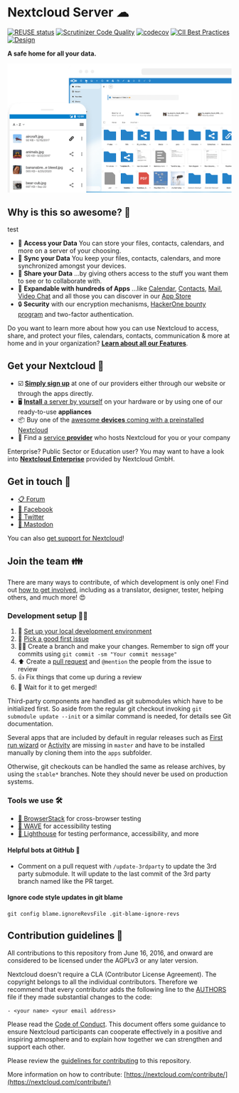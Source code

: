 <!--
 - SPDX-FileCopyrightText: 2016-2024 Nextcloud GmbH and Nextcloud contributors
 - SPDX-FileCopyrightText: 2013-2016 ownCloud, Inc.
 - SPDX-License-Identifier: AGPL-3.0-or-later
-->
# Nextcloud Server ☁
[![REUSE status](https://api.reuse.software/badge/github.com/nextcloud/server)](https://api.reuse.software/info/github.com/nextcloud/server)
[![Scrutinizer Code Quality](https://scrutinizer-ci.com/g/nextcloud/server/badges/quality-score.png?b=master)](https://scrutinizer-ci.com/g/nextcloud/server/?branch=master)
[![codecov](https://codecov.io/gh/nextcloud/server/branch/master/graph/badge.svg)](https://codecov.io/gh/nextcloud/server)
[![CII Best Practices](https://bestpractices.coreinfrastructure.org/projects/209/badge)](https://bestpractices.coreinfrastructure.org/projects/209)
[![Design](https://contribute.design/api/shield/nextcloud/server)](https://contribute.design/nextcloud/server)

**A safe home for all your data.**

![](https://raw.githubusercontent.com/nextcloud/screenshots/master/nextcloud-hub-files-25-preview.png)

## Why is this so awesome? 🤩

test

* 📁 **Access your Data** You can store your files, contacts, calendars, and more on a server of your choosing.
* 🔄 **Sync your Data** You keep your files, contacts, calendars, and more synchronized amongst your devices.
* 🙌 **Share your Data** …by giving others access to the stuff you want them to see or to collaborate with.
* 🚀 **Expandable with hundreds of Apps** ...like [Calendar](https://github.com/nextcloud/calendar), [Contacts](https://github.com/nextcloud/contacts), [Mail](https://github.com/nextcloud/mail), [Video Chat](https://github.com/nextcloud/spreed) and all those you can discover in our [App Store](https://apps.nextcloud.com)
* 🔒 **Security** with our encryption mechanisms, [HackerOne bounty program](https://hackerone.com/nextcloud) and two-factor authentication.

Do you want to learn more about how you can use Nextcloud to access, share, and protect your files, calendars, contacts, communication & more at home and in your organization? [**Learn about all our Features**](https://nextcloud.com/athome/).

## Get your Nextcloud 🚚

- ☑️ [**Simply sign up**](https://nextcloud.com/signup/) at one of our providers either through our website or through the apps directly.
- 🖥 [**Install** a server by yourself](https://nextcloud.com/install/#instructions-server) on your hardware or by using one of our ready-to-use **appliances**
- 📦 Buy one of the [awesome **devices** coming with a preinstalled Nextcloud](https://nextcloud.com/devices/)
- 🏢 Find a [service **provider**](https://nextcloud.com/providers/) who hosts Nextcloud for you or your company

Enterprise? Public Sector or Education user? You may want to have a look into [**Nextcloud Enterprise**](https://nextcloud.com/enterprise/) provided by Nextcloud GmbH.

## Get in touch 💬

* [📋 Forum](https://help.nextcloud.com)
* [👥 Facebook](https://www.facebook.com/nextclouders)
* [🐣 Twitter](https://twitter.com/Nextclouders)
* [🐘 Mastodon](https://mastodon.xyz/@nextcloud)

You can also [get support for Nextcloud](https://nextcloud.com/support)!


## Join the team 👪

There are many ways to contribute, of which development is only one! Find out [how to get involved](https://nextcloud.com/contribute/), including as a translator, designer, tester, helping others, and much more! 😍


### Development setup 👩‍💻

1. 🚀 [Set up your local development environment](https://docs.nextcloud.com/server/latest/developer_manual/getting_started/devenv.html)
2. 🐛 [Pick a good first issue](https://github.com/nextcloud/server/labels/good%20first%20issue)
3. 👩‍🔧 Create a branch and make your changes. Remember to sign off your commits using `git commit -sm "Your commit message"`
4. ⬆ Create a [pull request](https://opensource.guide/how-to-contribute/#opening-a-pull-request) and `@mention` the people from the issue to review
5. 👍 Fix things that come up during a review
6. 🎉 Wait for it to get merged!

Third-party components are handled as git submodules which have to be initialized first. So aside from the regular git checkout invoking `git submodule update --init` or a similar command is needed, for details see Git documentation.

Several apps that are included by default in regular releases such as [First run wizard](https://github.com/nextcloud/firstrunwizard) or [Activity](https://github.com/nextcloud/activity) are missing in `master` and have to be installed manually by cloning them into the `apps` subfolder.

Otherwise, git checkouts can be handled the same as release archives, by using the `stable*` branches. Note they should never be used on production systems.


### Tools we use 🛠

- [👀 BrowserStack](https://browserstack.com) for cross-browser testing
- [🌊 WAVE](https://wave.webaim.org/extension/) for accessibility testing
- [🚨 Lighthouse](https://developers.google.com/web/tools/lighthouse/) for testing performance, accessibility, and more

#### Helpful bots at GitHub :robot:

- Comment on a pull request with `/update-3rdparty` to update the 3rd party submodule. It will update to the last commit of the 3rd party branch named like the PR target.

#### Ignore code style updates in git blame

`git config blame.ignoreRevsFile .git-blame-ignore-revs`

## Contribution guidelines 📜

All contributions to this repository from June 16, 2016, and onward are considered to be
licensed under the AGPLv3 or any later version.

Nextcloud doesn't require a CLA (Contributor License Agreement).
The copyright belongs to all the individual contributors. 
Therefore we recommend that every contributor adds the following line to the [AUTHORS](AUTHORS) file if they made substantial changes to the code:

```
- <your name> <your email address>
```

Please read the [Code of Conduct](https://nextcloud.com/community/code-of-conduct/). This document offers some guidance to ensure Nextcloud participants can cooperate effectively in a positive and inspiring atmosphere and to explain how together we can strengthen and support each other.

Please review the [guidelines for contributing](.github/CONTRIBUTING.md) to this repository.

More information on how to contribute: [https://nextcloud.com/contribute/](https://nextcloud.com/contribute/)
